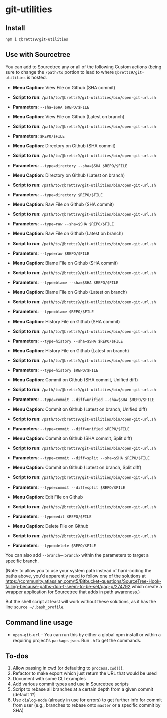 # git-utilities

## Install

```shell
npm i @brettz9/git-utilities
```

## Use with Sourcetree

You can add to Sourcetree any or all of the following Custom actions (being
sure to change the `/path/to` portion to lead to where `@brettz9/git-utilities` is
hosted.

- **Menu Caption**: View File on Github (SHA commit)
- **Script to run**: `/path/to/@brettz9/git-utilities/bin/open-git-url.sh`
- **Parameters**: `--sha=$SHA $REPO/$FILE`

- **Menu Caption**: View File on Github (Latest on branch)
- **Script to run**: `/path/to/@brettz9/git-utilities/bin/open-git-url.sh`
- **Parameters**: `$REPO/$FILE`

- **Menu Caption**: Directory on Github (SHA commit)
- **Script to run**: `/path/to/@brettz9/git-utilities/bin/open-git-url.sh`
- **Parameters**: `--type=directory --sha=$SHA $REPO/$FILE`

- **Menu Caption**: Directory on Github (Latest on branch)
- **Script to run**: `/path/to/@brettz9/git-utilities/bin/open-git-url.sh`
- **Parameters**: `--type=directory $REPO/$FILE`

- **Menu Caption**: Raw File on Github (SHA commit)
- **Script to run**: `/path/to/@brettz9/git-utilities/bin/open-git-url.sh`
- **Parameters**: `--type=raw --sha=$SHA $REPO/$FILE`

- **Menu Caption**: Raw File on Github (Latest on branch)
- **Script to run**: `/path/to/@brettz9/git-utilities/bin/open-git-url.sh`
- **Parameters**: `--type=raw $REPO/$FILE`

- **Menu Caption**: Blame File on Github (SHA commit)
- **Script to run**: `/path/to/@brettz9/git-utilities/bin/open-git-url.sh`
- **Parameters**: `--type=blame --sha=$SHA $REPO/$FILE`

- **Menu Caption**: Blame File on Github (Latest on branch)
- **Script to run**: `/path/to/@brettz9/git-utilities/bin/open-git-url.sh`
- **Parameters**: `--type=blame $REPO/$FILE`

- **Menu Caption**: History File on Github (SHA commit)
- **Script to run**: `/path/to/@brettz9/git-utilities/bin/open-git-url.sh`
- **Parameters**: `--type=history --sha=$SHA $REPO/$FILE`

- **Menu Caption**: History File on Github (Latest on branch)
- **Script to run**: `/path/to/@brettz9/git-utilities/bin/open-git-url.sh`
- **Parameters**: `--type=history $REPO/$FILE`

- **Menu Caption**: Commit on Github (SHA commit, Unified diff)
- **Script to run**: `/path/to/@brettz9/git-utilities/bin/open-git-url.sh`
- **Parameters**: `--type=commit --diff=unified --sha=$SHA $REPO/$FILE`

- **Menu Caption**: Commit on Github (Latest on branch, Unified diff)
- **Script to run**: `/path/to/@brettz9/git-utilities/bin/open-git-url.sh`
- **Parameters**: `--type=commit --diff=unified $REPO/$FILE`

- **Menu Caption**: Commit on Github (SHA commit, Split diff)
- **Script to run**: `/path/to/@brettz9/git-utilities/bin/open-git-url.sh`
- **Parameters**: `--type=commit --diff=split --sha=$SHA $REPO/$FILE`

- **Menu Caption**: Commit on Github (Latest on branch, Split diff)
- **Script to run**: `/path/to/@brettz9/git-utilities/bin/open-git-url.sh`
- **Parameters**: `--type=commit --diff=split $REPO/$FILE`

- **Menu Caption**: Edit File on Github
- **Script to run**: `/path/to/@brettz9/git-utilities/bin/open-git-url.sh`
- **Parameters**: `--type=edit $REPO/$FILE`

- **Menu Caption**: Delete File on Github
- **Script to run**: `/path/to/@brettz9/git-utilities/bin/open-git-url.sh`
- **Parameters**: `--type=delete $REPO/$FILE`

You can also add `--branch=<branch>` within the parameters to target a
specific branch.

(Note: to allow you to use your system path instead of hard-coding the
paths above, you'd apparently need to follow one of the solutions at
<https://community.atlassian.com/t5/Bitbucket-questions/SourceTree-Hook-failing-because-paths-don-t-seem-to-be-set/qaq-p/274792> which create a
wrapper application for Sourcetree that adds in path awareness.)

But the shell script at least will work without these solutions, as it
has the line `source ~/.bash_profile`.

## Command line usage

- `open-git-url` - You can run this by either a global npm install or within
  a requiring project's `package.json`. Run `-h` to get the commands.

## To-dos

1. Allow passing in cwd (or defaulting to `process.cwd()`).
1. Refactor to make export which just return the URL that would be used
1. Document with some CLI examples
1. Add various commit types and use in Sourcetree scripts
1. Script to rebase all branches at a certain depth from a given commit (default 1?)
  1. Use `dialog-node` (already in use for errors) to get further info for
    commit from user (e.g., branches to rebase onto `master` or a specific
    commit by SHA)
